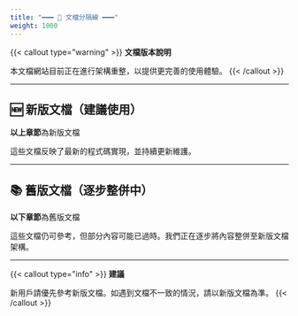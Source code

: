 ```yaml
---
title: "━━━ 📌 文檔分隔線 ━━━"
weight: 1000
---
```


{{< callout type="warning" >}}
**文檔版本說明**

本文檔網站目前正在進行架構重整，以提供更完善的使用體驗。
{{< /callout >}}

---

## 🆕 新版文檔（建議使用）

**以上章節**為新版文檔

這些文檔反映了最新的程式碼實現，並持續更新維護。

---

## 📚 舊版文檔（逐步整併中）

**以下章節**為舊版文檔

這些文檔仍可參考，但部分內容可能已過時。我們正在逐步將內容整併至新版文檔架構。

---

{{< callout type="info" >}}
**建議**

新用戶請優先參考新版文檔。如遇到文檔不一致的情況，請以新版文檔為準。
{{< /callout >}}